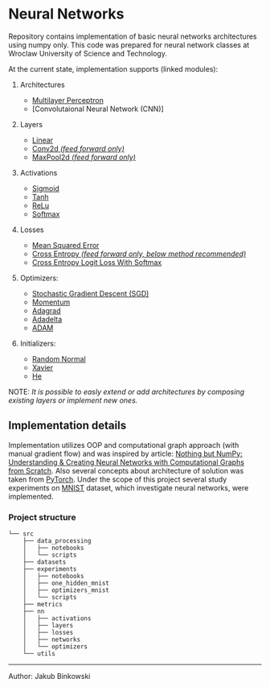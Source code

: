 # Neural Networks
Repository contains implementation of basic neural networks architectures using numpy only.
This code was prepared for neural network classes at Wroclaw University of Science and Technology. 

At the current state, implementation supports (linked modules):
1. Architectures
    - [Multilayer Perceptron](src/nn/networks/mlp.py)
    - [Convolutaional Neural Network (CNN)]
   
1. Layers
    - [Linear](src/nn/layers/linear.py)
    - [Conv2d *(feed forward only)*](src/nn/layers/conv2d.py)
    - [MaxPool2d *(feed forward only)*](src/nn/layers/maxpool2x2.py)
    
1. Activations
    - [Sigmoid](src/nn/activations/hidden_activations.py)
    - [Tanh](src/nn/activations/hidden_activations.py)
    - [ReLu](src/nn/activations/hidden_activations.py)
    - [Softmax](src/nn/activations/softmax.py)
    
    
1. Losses
    - [Mean Squared Error](src/nn/losses/mse.py)
    - [Cross Entropy *(feed forward only, below method recommended)*](src/nn/losses/cross_entropy.py)
    - [Cross Entropy Logit Loss With Softmax](src/nn/losses/cross_entropy.py)
    
1. Optimizers:
    - [Stochastic Gradient Descent (SGD)](src/nn/optimizers/sgd.py)
    - [Momentum](src/nn/optimizers/sgd.py)
    - [Adagrad](src/nn/optimizers/adagrad.py)
    - [Adadelta](src/nn/optimizers/adadelta.py)
    - [ADAM](src/nn/optimizers/adam.py)
    
1. Initializers:
    - [Random Normal](src/nn/layers/initializers.py)
    - [Xavier](src/nn/layers/initializers.py)
    - [He](src/nn/layers/initializers.py)

NOTE:
*It is possible to easly extend or add architectures by composing existing layers or implement new ones.* 
## Implementation details 
Implementation utilizes OOP and computational graph approach (with manual gradient flow) 
and was inspired by article: 
[Nothing but NumPy: Understanding & Creating Neural Networks with Computational Graphs from Scratch](https://medium.com/towards-artificial-intelligence/nothing-but-numpy-understanding-creating-neural-networks-with-computational-graphs-from-scratch-6299901091b0).
Also several concepts about architecture of solution was taken from [PyTorch](https://github.com/pytorch/pytorch).
Under the scope of this project several study experiments  on 
[MNIST](http://yann.lecun.com/exdb/mnist/) dataset, which investigate neural networks, 
were implemented. 

### Project structure
```
└── src
    ├── data_processing
    │   ├── notebooks
    │   └── scripts
    ├── datasets
    ├── experiments
    │   ├── notebooks
    │   ├── one_hidden_mnist
    │   ├── optimizers_mnist
    │   └── scripts
    ├── metrics
    ├── nn
    │   ├── activations
    │   ├── layers
    │   ├── losses
    │   ├── networks
    │   └── optimizers
    └── utils

```
---
Author: Jakub Binkowski

